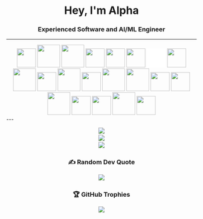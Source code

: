 <div align="center">

#  Hey, I'm Alpha  
### Experienced Software and AI/ML Engineer

</div>

---
<div align="center">

<!-- First Row -->
<img src="https://cdn.jsdelivr.net/gh/devicons/devicon/icons/css3/css3-original.svg" width="50" height="50"/>
<img src="https://cdn.jsdelivr.net/gh/devicons/devicon/icons/python/python-original.svg" width="60" height="60"/>
<img src="https://cdn.jsdelivr.net/gh/devicons/devicon/icons/javascript/javascript-original.svg" width="60" height="60"/>
<img src="https://cdn.jsdelivr.net/gh/devicons/devicon/icons/html5/html5-original.svg" width="50" height="50"/>
<img src="https://cdn.jsdelivr.net/gh/devicons/devicon/icons/markdown/markdown-original.svg" width="50" height="50"/>

<img src="https://cdn.jsdelivr.net/gh/devicons/devicon/icons/firebase/firebase-plain.svg" width="50" height="50"/>
<img src="https://raw.githubusercontent.com/devicons/devicon/master/icons/vercel/vercel-original.svg" width="50" height="50" style="filter: brightness(0) invert(1);"/>

<img src="https://cdn.jsdelivr.net/gh/devicons/devicon/icons/netlify/netlify-original.svg" width="50" height="50"/>

<!-- Second Row -->
<br/>
<img src="https://cdn.jsdelivr.net/gh/devicons/devicon/icons/react/react-original.svg" width="60" height="60"/>
<img src="https://cdn.jsdelivr.net/gh/devicons/devicon/icons/redux/redux-original.svg" width="50" height="50"/>
<img src="https://cdn.jsdelivr.net/gh/devicons/devicon/icons/nodejs/nodejs-original.svg" width="60" height="60"/>
<img src="https://www.vectorlogo.zone/logos/tailwindcss/tailwindcss-icon.svg" width="50" height="50"/>
<img src="https://cdn.jsdelivr.net/gh/devicons/devicon/icons/mongodb/mongodb-original.svg" width="60" height="60"/>
<img src="https://cdn.jsdelivr.net/gh/devicons/devicon/icons/figma/figma-original.svg" width="60" height="60"/>
<img src="https://cdn.jsdelivr.net/gh/devicons/devicon/icons/inkscape/inkscape-original.svg" width="50" height="50"/>
<img src="https://img.icons8.com/ios-filled/50/ffffff/github.png" width="50" height="50"/>


<!-- Third Row -->
<br/>
<img src="https://cdn.jsdelivr.net/gh/devicons/devicon/icons/tensorflow/tensorflow-original.svg" width="60" height="60"/>
<img src="https://cdn.jsdelivr.net/gh/devicons/devicon/icons/pytorch/pytorch-original.svg" width="50" height="50"/>

<img src="https://cdn.jsdelivr.net/gh/devicons/devicon/icons/keras/keras-original.svg" width="50" height="50"/>
<img src="https://cdn.jsdelivr.net/gh/devicons/devicon/icons/numpy/numpy-original.svg" width="60" height="60"/>
<img src="https://cdn.jsdelivr.net/gh/devicons/devicon/icons/pandas/pandas-original.svg" width="50" height="50"/>

</div>
---

<div align="center">


![](https://github-readme-stats.vercel.app/api?username=AyshaSaeedButt&theme=merko&hide_border=false&include_all_commits=false&count_private=false)<br/>
![](https://nirzak-streak-stats.vercel.app/?user=AyshaSaeedButt&theme=merko&hide_border=false)<br/>
![](https://github-readme-stats.vercel.app/api/top-langs/?username=AyshaSaeedButt&theme=merko&hide_border=false&include_all_commits=false&count_private=false&layout=compact)

### ✍️ Random Dev Quote
![](https://quotes-github-readme.vercel.app/api?type=horizontal&theme=radical)
</div>

<!-- Proudly created with GPRM ( https://gprm.itsvg.in ) -->

<div align="center">

### 🏆 GitHub Trophies

![](https://github-profile-trophy.vercel.app/?username=AyshaSaeedButt&theme=shadow_red&no-frame=false&no-bg=true&margin-w=4)

</div>

<!-- Proudly created with GPRM ( https://gprm.itsvg.in ) -->
